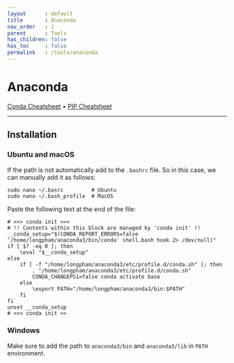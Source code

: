 ```yaml
---
layout      : default
title       : Anaconda
nav_order   : 1
parent		: Tools
has_children: false
has_toc     : false
permalink   : /tools/anaconda
---
```


# Anaconda

[Conda Cheatsheet](data/conda_cheatsheet.pdf) •
[PIP Cheatsheet](data/pip_cheatsheet.pdf)

---

## Installation

### Ubuntu and macOS

If the path is not automatically add to the `.bashrc` file. So in this case,
we can manually add it as follows:

```shell
sudo nano ~/.basrc         # Ubuntu
sudo nano ~/.bash_profile  # MacOS
```

Paste the following text at the end of the file:

```shell
# >>> conda init >>>
# !! Contents within this block are managed by 'conda init' !!
__conda_setup="$(CONDA_REPORT_ERRORS=false '/home/longpham/anaconda3/bin/conda' shell.bash hook 2> /dev/null)"
if [ $? -eq 0 ]; then
    \eval "$__conda_setup"
else
    if [ -f "/home/longpham/anaconda3/etc/profile.d/conda.sh" ]; then
        . "/home/longpham/anaconda3/etc/profile.d/conda.sh"
        CONDA_CHANGEPS1=false conda activate base
    else
        \export PATH="/home/longpham/anaconda3/bin:$PATH"
    fi
fi
unset __conda_setup
# <<< conda init <<
```

### Windows

Make sure to add the path to `anaconda3/bin` and `anaconda3/lib` in `PATH`
environment.
